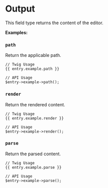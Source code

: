 # Output

This field type returns the content of the editor.

**Examples:**

### `path`

Return the applicable path.

```
// Twig Usage
{{ entry.example.path }}

// API Usage
$entry->example->path();
```

### `render`

Return the rendered content.

```
// Twig Usage
{{ entry.example.render }}

// API Usage
$entry->example->render();
```

### `parse`

Return the parsed content.

```
// Twig Usage
{{ entry.example.parse }}

// API Usage
$entry->example->parse();
```
